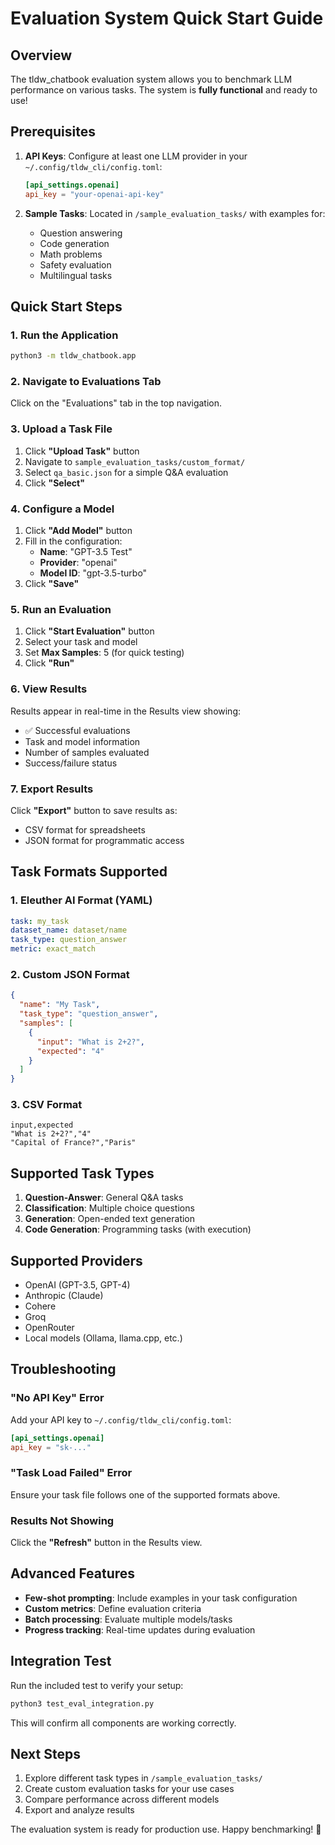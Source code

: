 # Evaluation System Quick Start Guide

## Overview

The tldw_chatbook evaluation system allows you to benchmark LLM performance on various tasks. The system is **fully functional** and ready to use!

## Prerequisites

1. **API Keys**: Configure at least one LLM provider in your `~/.config/tldw_cli/config.toml`:
   ```toml
   [api_settings.openai]
   api_key = "your-openai-api-key"
   ```

2. **Sample Tasks**: Located in `/sample_evaluation_tasks/` with examples for:
   - Question answering
   - Code generation
   - Math problems
   - Safety evaluation
   - Multilingual tasks

## Quick Start Steps

### 1. Run the Application
```bash
python3 -m tldw_chatbook.app
```

### 2. Navigate to Evaluations Tab
Click on the "Evaluations" tab in the top navigation.

### 3. Upload a Task File

1. Click **"Upload Task"** button
2. Navigate to `sample_evaluation_tasks/custom_format/`
3. Select `qa_basic.json` for a simple Q&A evaluation
4. Click **"Select"**

### 4. Configure a Model

1. Click **"Add Model"** button
2. Fill in the configuration:
   - **Name**: "GPT-3.5 Test"
   - **Provider**: "openai"
   - **Model ID**: "gpt-3.5-turbo"
3. Click **"Save"**

### 5. Run an Evaluation

1. Click **"Start Evaluation"** button
2. Select your task and model
3. Set **Max Samples**: 5 (for quick testing)
4. Click **"Run"**

### 6. View Results

Results appear in real-time in the Results view showing:
- ✅ Successful evaluations
- Task and model information
- Number of samples evaluated
- Success/failure status

### 7. Export Results

Click **"Export"** button to save results as:
- CSV format for spreadsheets
- JSON format for programmatic access

## Task Formats Supported

### 1. Eleuther AI Format (YAML)
```yaml
task: my_task
dataset_name: dataset/name
task_type: question_answer
metric: exact_match
```

### 2. Custom JSON Format
```json
{
  "name": "My Task",
  "task_type": "question_answer",
  "samples": [
    {
      "input": "What is 2+2?",
      "expected": "4"
    }
  ]
}
```

### 3. CSV Format
```csv
input,expected
"What is 2+2?","4"
"Capital of France?","Paris"
```

## Supported Task Types

1. **Question-Answer**: General Q&A tasks
2. **Classification**: Multiple choice questions
3. **Generation**: Open-ended text generation
4. **Code Generation**: Programming tasks (with execution)

## Supported Providers

- OpenAI (GPT-3.5, GPT-4)
- Anthropic (Claude)
- Cohere
- Groq
- OpenRouter
- Local models (Ollama, llama.cpp, etc.)

## Troubleshooting

### "No API Key" Error
Add your API key to `~/.config/tldw_cli/config.toml`:
```toml
[api_settings.openai]
api_key = "sk-..."
```

### "Task Load Failed" Error
Ensure your task file follows one of the supported formats above.

### Results Not Showing
Click the **"Refresh"** button in the Results view.

## Advanced Features

- **Few-shot prompting**: Include examples in your task configuration
- **Custom metrics**: Define evaluation criteria
- **Batch processing**: Evaluate multiple models/tasks
- **Progress tracking**: Real-time updates during evaluation

## Integration Test

Run the included test to verify your setup:
```bash
python3 test_eval_integration.py
```

This will confirm all components are working correctly.

## Next Steps

1. Explore different task types in `/sample_evaluation_tasks/`
2. Create custom evaluation tasks for your use cases
3. Compare performance across different models
4. Export and analyze results

The evaluation system is ready for production use. Happy benchmarking! 🎉